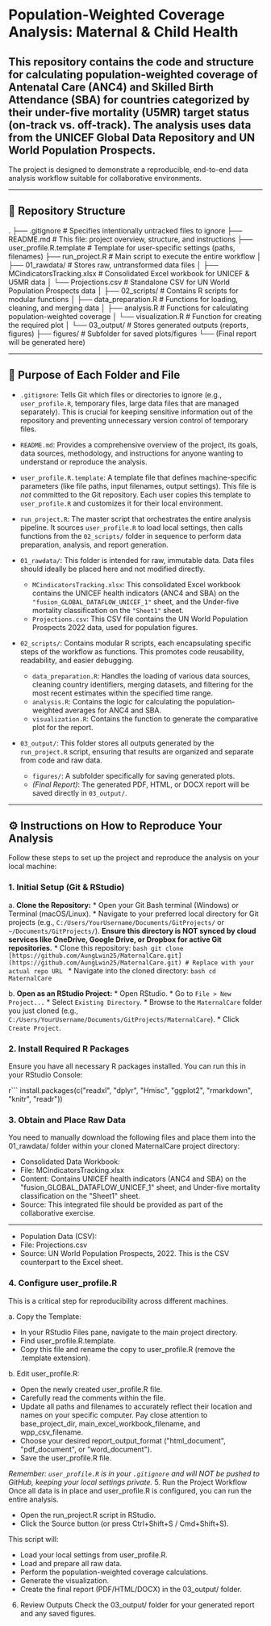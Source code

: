 # Population-Weighted Coverage Analysis: Maternal & Child Health

This repository contains the code and structure for calculating population-weighted coverage of Antenatal Care (ANC4) and Skilled Birth Attendance (SBA) for countries categorized by their under-five mortality (U5MR) target status (on-track vs. off-track). The analysis uses data from the UNICEF Global Data Repository and UN World Population Prospects.
---
The project is designed to demonstrate a reproducible, end-to-end data analysis workflow suitable for collaborative environments.

---

## 📁 Repository Structure

.
├── .gitignore               # Specifies intentionally untracked files to ignore
├── README.md                # This file: project overview, structure, and instructions
├── user_profile.R.template  # Template for user-specific settings (paths, filenames)
├── run_project.R            # Main script to execute the entire workflow
│
├── 01_rawdata/              # Stores raw, untransformed data files
│   ├── MCindicatorsTracking.xlsx  # Consolidated Excel workbook for UNICEF & U5MR data
│   └── Projections.csv            # Standalone CSV for UN World Population Prospects data
│
├── 02_scripts/              # Contains R scripts for modular functions
│   ├── data_preparation.R   # Functions for loading, cleaning, and merging data
│   ├── analysis.R           # Functions for calculating population-weighted coverage
│   └── visualization.R      # Function for creating the required plot
│
└── 03_output/               # Stores generated outputs (reports, figures)
├── figures/             # Subfolder for saved plots/figures
└── (Final report will be generated here)


---

## 📝 Purpose of Each Folder and File

* `.gitignore`: Tells Git which files or directories to ignore (e.g., `user_profile.R`, temporary files, large data files that are managed separately). This is crucial for keeping sensitive information out of the repository and preventing unnecessary version control of temporary files.
* `README.md`: Provides a comprehensive overview of the project, its goals, data sources, methodology, and instructions for anyone wanting to understand or reproduce the analysis.
* `user_profile.R.template`: A template file that defines machine-specific parameters (like file paths, input filenames, output settings). This file is *not* committed to the Git repository. Each user copies this template to `user_profile.R` and customizes it for their local environment.
* `run_project.R`: The master script that orchestrates the entire analysis pipeline. It sources `user_profile.R` to load local settings, then calls functions from the `02_scripts/` folder in sequence to perform data preparation, analysis, and report generation.

* `01_rawdata/`: This folder is intended for raw, immutable data. Data files should ideally be placed here and not modified directly.
    * `MCindicatorsTracking.xlsx`: This consolidated Excel workbook contains the UNICEF health indicators (ANC4 and SBA) on the `"fusion_GLOBAL_DATAFLOW_UNICEF_1"` sheet, and the Under-five mortality classification on the `"Sheet1"` sheet.
    * `Projections.csv`: This CSV file contains the UN World Population Prospects 2022 data, used for population figures.

* `02_scripts/`: Contains modular R scripts, each encapsulating specific steps of the workflow as functions. This promotes code reusability, readability, and easier debugging.
    * `data_preparation.R`: Handles the loading of various data sources, cleaning country identifiers, merging datasets, and filtering for the most recent estimates within the specified time range.
    * `analysis.R`: Contains the logic for calculating the population-weighted averages for ANC4 and SBA.
    * `visualization.R`: Contains the function to generate the comparative plot for the report.

* `03_output/`: This folder stores all outputs generated by the `run_project.R` script, ensuring that results are organized and separate from code and raw data.
    * `figures/`: A subfolder specifically for saving generated plots.
    * *(Final Report)*: The generated PDF, HTML, or DOCX report will be saved directly in `03_output/`.

---

## ⚙️ Instructions on How to Reproduce Your Analysis

Follow these steps to set up the project and reproduce the analysis on your local machine:

### 1. Initial Setup (Git & RStudio)

a.  **Clone the Repository:**
    * Open your Git Bash terminal (Windows) or Terminal (macOS/Linux).
    * Navigate to your preferred local directory for Git projects (e.g., `C:/Users/YourUsername/Documents/GitProjects/` or `~/Documents/GitProjects/`). **Ensure this directory is NOT synced by cloud services like OneDrive, Google Drive, or Dropbox for active Git repositories.**
    * Clone this repository:
        ```bash
        git clone [https://github.com/AungLwin25/MaternalCare.git](https://github.com/AungLwin25/MaternalCare.git) # Replace with your actual repo URL
        ```
    * Navigate into the cloned directory:
        ```bash
        cd MaternalCare
        ```

b.  **Open as an RStudio Project:**
    * Open RStudio.
    * Go to `File > New Project...`
    * Select `Existing Directory`.
    * Browse to the `MaternalCare` folder you just cloned (e.g., `C:/Users/YourUsername/Documents/GitProjects/MaternalCare`).
    * Click `Create Project`.

### 2. Install Required R Packages

Ensure you have all necessary R packages installed. You can run this in your RStudio Console:

r``` install.packages(c("readxl", "dplyr", "Hmisc", "ggplot2", "rmarkdown", "knitr", "readr"))

### 3. Obtain and Place Raw Data
You need to manually download the following files and place them into the 01_rawdata/ folder within your cloned MaternalCare project directory:

* Consolidated Data Workbook:
* File: MCindicatorsTracking.xlsx
* Content: Contains UNICEF health indicators (ANC4 and SBA) on the "fusion_GLOBAL_DATAFLOW_UNICEF_1" sheet, and Under-five mortality classification on the "Sheet1" sheet.
* Source: This integrated file should be provided as part of the collaborative exercise.
---
* Population Data (CSV): <br>
* File: Projections.csv
* Source: UN World Population Prospects, 2022. This is the CSV counterpart to the Excel sheet.

### 4. Configure user_profile.R
This is a critical step for reproducibility across different machines.

a.  Copy the Template:
* In your RStudio Files pane, navigate to the main project directory.
* Find user_profile.R.template.
* Copy this file and rename the copy to user_profile.R (remove the .template extension).

b.  Edit user_profile.R:
* Open the newly created user_profile.R file.
* Carefully read the comments within the file.
* Update all paths and filenames to accurately reflect their location and names on your specific computer. Pay close attention to base_project_dir, main_excel_workbook_filename, and wpp_csv_filename.
* Choose your desired report_output_format ("html_document", "pdf_document", or "word_document").
* Save the user_profile.R file.

*Remember: `user_profile.R` is in your `.gitignore` and will NOT be pushed to GitHub, keeping your local settings private.*
5. Run the Project Workflow
Once all data is in place and user_profile.R is configured, you can run the entire analysis.

* Open the run_project.R script in RStudio.
* Click the Source button (or press Ctrl+Shift+S / Cmd+Shift+S). <br>

This script will:
* Load your local settings from user_profile.R.
* Load and prepare all raw data.
* Perform the population-weighted coverage calculations.
* Generate the visualization.
* Create the final report (PDF/HTML/DOCX) in the 03_output/ folder.

6. Review Outputs
Check the 03_output/ folder for your generated report and any saved figures.
